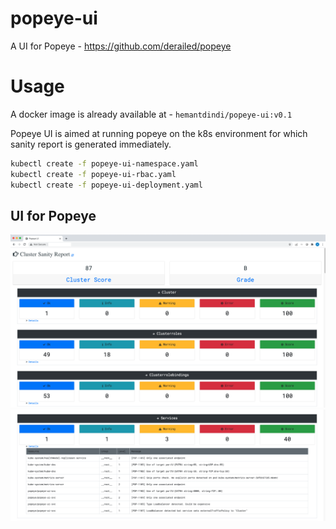 # popeye-ui
A UI for Popeye - https://github.com/derailed/popeye

# Usage 

A docker image is already available at - ``` hemantdindi/popeye-ui:v0.1 ```

Popeye UI is aimed at running popeye on the k8s environment for which sanity report is generated immediately.

```sh
kubectl create -f popeye-ui-namespace.yaml
kubectl create -f popeye-ui-rbac.yaml
kubectl create -f popeye-ui-deployment.yaml
```
## UI for Popeye

![Screenshot 01](./images/ui-01.png)
![Screenshot 02](./images/ui-02.png)
